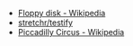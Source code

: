 - [Floppy disk - Wikipedia](https://en.wikipedia.org/wiki/Floppy_disk)
- [stretchr/testify](https://github.com/stretchr/testify)
- [Piccadilly Circus - Wikipedia](https://en.wikipedia.org/wiki/Piccadilly_Circus)